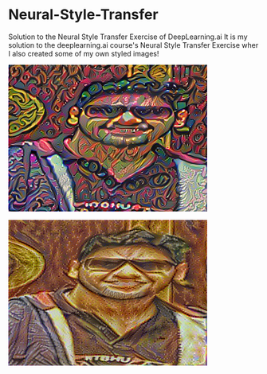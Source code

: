 # Neural-Style-Transfer
Solution to the Neural Style Transfer Exercise of DeepLearning.ai
It is my solution to the deeplearning.ai course's Neural Style Transfer Exercise wher I also created some of my own styled images!

![alt text](https://github.com/pks-97/Neural-Style-Transfer/blob/master/Test1.png)

![alt text](https://github.com/pks-97/Neural-Style-Transfer/blob/master/Test2.png)
